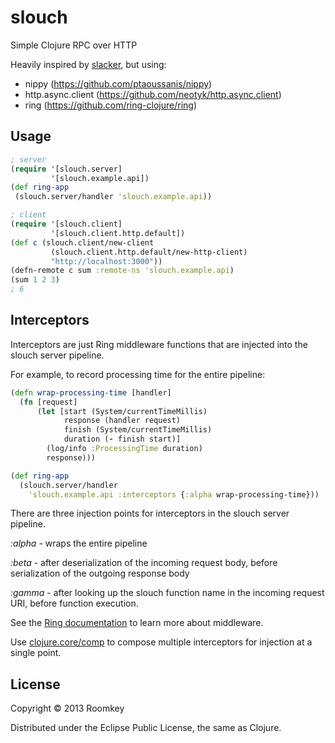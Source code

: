 # slouch

Simple Clojure RPC over HTTP

Heavily inspired by [slacker](http://github.com/sunng87/slacker), but using:

- nippy (https://github.com/ptaoussanis/nippy)
- http.async.client (https://github.com/neotyk/http.async.client)
- ring (https://github.com/ring-clojure/ring)

## Usage

```clojure
; server
(require '[slouch.server]
         '[slouch.example.api])
(def ring-app
 (slouch.server/handler 'slouch.example.api))

; client
(require '[slouch.client]
         '[slouch.client.http.default])
(def c (slouch.client/new-client
         (slouch.client.http.default/new-http-client)
         "http://localhost:3000"))
(defn-remote c sum :remote-ns 'slouch.example.api)
(sum 1 2 3)
; 6
```

## Interceptors

Interceptors are just Ring middleware functions that are injected into the slouch server pipeline.

For example, to record processing time for the entire pipeline:

```clojure
(defn wrap-processing-time [handler]
  (fn [request]
      (let [start (System/currentTimeMillis)
            response (handler request)
            finish (System/currentTimeMillis)
            duration (- finish start)]
        (log/info :ProcessingTime duration)
        response)))

(def ring-app
  (slouch.server/handler
    'slouch.example.api :interceptors {:alpha wrap-processing-time}))
```

There are three injection points for interceptors in the slouch server pipeline.

*:alpha* - wraps the entire pipeline

*:beta*  - after deserialization of the incoming request body, before serialization of the outgoing response body

*:gamma* - after looking up the slouch function name in the incoming request URI, before function execution.

See the [Ring documentation](https://github.com/ring-clojure/ring/wiki/Concepts) to learn more about middleware.

Use [clojure.core/comp](http://clojure.github.io/clojure/clojure.core-api.html#clojure.core/comp) to compose multiple interceptors for injection at a single point.

## License

Copyright © 2013 Roomkey

Distributed under the Eclipse Public License, the same as Clojure.

